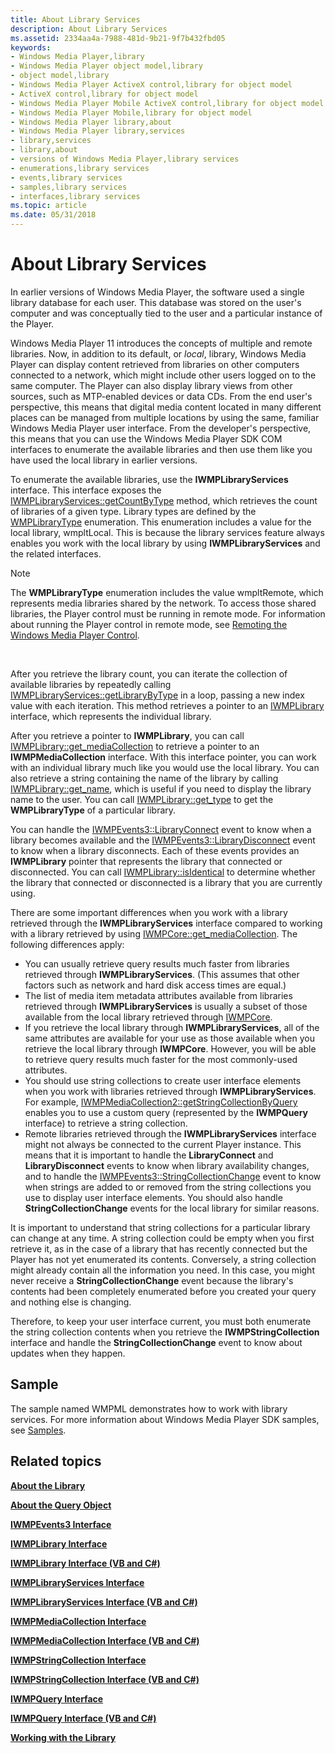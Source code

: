 ```yaml
---
title: About Library Services
description: About Library Services
ms.assetid: 2334aa4a-7988-481d-9b21-9f7b432fbd05
keywords:
- Windows Media Player,library
- Windows Media Player object model,library
- object model,library
- Windows Media Player ActiveX control,library for object model
- ActiveX control,library for object model
- Windows Media Player Mobile ActiveX control,library for object model
- Windows Media Player Mobile,library for object model
- Windows Media Player library,about
- Windows Media Player library,services
- library,services
- library,about
- versions of Windows Media Player,library services
- enumerations,library services
- events,library services
- samples,library services
- interfaces,library services
ms.topic: article
ms.date: 05/31/2018
---
```


# About Library Services

In earlier versions of Windows Media Player, the software used a single library database for each user. This database was stored on the user's computer and was conceptually tied to the user and a particular instance of the Player.

Windows Media Player 11 introduces the concepts of multiple and remote libraries. Now, in addition to its default, or *local*, library, Windows Media Player can display content retrieved from libraries on other computers connected to a network, which might include other users logged on to the same computer. The Player can also display library views from other sources, such as MTP-enabled devices or data CDs. From the end user's perspective, this means that digital media content located in many different places can be managed from multiple locations by using the same, familiar Windows Media Player user interface. From the developer's perspective, this means that you can use the Windows Media Player SDK COM interfaces to enumerate the available libraries and then use them like you have used the local library in earlier versions.

To enumerate the available libraries, use the **IWMPLibraryServices** interface. This interface exposes the [IWMPLibraryServices::getCountByType](/previous-versions/windows/desktop/api/wmp/nf-wmp-iwmplibraryservices-getcountbytype) method, which retrieves the count of libraries of a given type. Library types are defined by the [WMPLibraryType](/previous-versions/windows/desktop/api/wmp/ne-wmp-wmplibrarytype) enumeration. This enumeration includes a value for the local library, wmpltLocal. This is because the library services feature always enables you work with the local library by using **IWMPLibraryServices** and the related interfaces.

> [!Note]  
> The **WMPLibraryType** enumeration includes the value wmpltRemote, which represents media libraries shared by the network. To access those shared libraries, the Player control must be running in remote mode. For information about running the Player control in remote mode, see [Remoting the Windows Media Player Control](remoting-the-windows-media-player-control.md).

 

After you retrieve the library count, you can iterate the collection of available libraries by repeatedly calling [IWMPLibraryServices::getLibraryByType](/previous-versions/windows/desktop/api/wmp/nf-wmp-iwmplibraryservices-getlibrarybytype) in a loop, passing a new index value with each iteration. This method retrieves a pointer to an [IWMPLibrary](/previous-versions/windows/desktop/api/wmp/nn-wmp-iwmplibrary) interface, which represents the individual library.

After you retrieve a pointer to **IWMPLibrary**, you can call [IWMPLibrary::get\_mediaCollection](/previous-versions/windows/desktop/api/wmp/nf-wmp-iwmplibrary-get_mediacollection) to retrieve a pointer to an **IWMPMediaCollection** interface. With this interface pointer, you can work with an individual library much like you would use the local library. You can also retrieve a string containing the name of the library by calling [IWMPLibrary::get\_name](/previous-versions/windows/desktop/api/wmp/nf-wmp-iwmplibrary-get_name), which is useful if you need to display the library name to the user. You can call [IWMPLibrary::get\_type](/previous-versions/windows/desktop/api/wmp/nf-wmp-iwmplibrary-get_type) to get the **WMPLibraryType** of a particular library.

You can handle the [IWMPEvents3::LibraryConnect](/previous-versions/windows/desktop/api/wmp/nf-wmp-iwmpevents3-libraryconnect) event to know when a library becomes available and the [IWMPEvents3::LibraryDisconnect](/previous-versions/windows/desktop/api/wmp/nf-wmp-iwmpevents3-librarydisconnect) event to know when a library disconnects. Each of these events provides an **IWMPLibrary** pointer that represents the library that connected or disconnected. You can call [IWMPLibrary::isIdentical](/previous-versions/windows/desktop/api/wmp/nf-wmp-iwmplibrary-isidentical) to determine whether the library that connected or disconnected is a library that you are currently using.

There are some important differences when you work with a library retrieved through the **IWMPLibraryServices** interface compared to working with a library retrieved by using [IWMPCore::get\_mediaCollection](/previous-versions/windows/desktop/api/wmp/nf-wmp-iwmpcore-get_mediacollection). The following differences apply:

-   You can usually retrieve query results much faster from libraries retrieved through **IWMPLibraryServices**. (This assumes that other factors such as network and hard disk access times are equal.)
-   The list of media item metadata attributes available from libraries retrieved through **IWMPLibraryServices** is usually a subset of those available from the local library retrieved through [IWMPCore](/previous-versions/windows/desktop/api/wmp/nn-wmp-iwmpcore).
-   If you retrieve the local library through **IWMPLibraryServices**, all of the same attributes are available for your use as those available when you retrieve the local library through **IWMPCore**. However, you will be able to retrieve query results much faster for the most commonly-used attributes.
-   You should use string collections to create user interface elements when you work with libraries retrieved through **IWMPLibraryServices**. For example, [IWMPMediaCollection2::getStringCollectionByQuery](/previous-versions/windows/desktop/api/wmp/nf-wmp-iwmpmediacollection2-getstringcollectionbyquery) enables you to use a custom query (represented by the **IWMPQuery** interface) to retrieve a string collection.
-   Remote libraries retrieved through the **IWMPLibraryServices** interface might not always be connected to the current Player instance. This means that it is important to handle the **LibraryConnect** and **LibraryDisconnect** events to know when library availability changes, and to handle the [IWMPEvents3::StringCollectionChange](/previous-versions/windows/desktop/api/wmp/nf-wmp-iwmpevents3-stringcollectionchange) event to know when strings are added to or removed from the string collections you use to display user interface elements. You should also handle **StringCollectionChange** events for the local library for similar reasons.

It is important to understand that string collections for a particular library can change at any time. A string collection could be empty when you first retrieve it, as in the case of a library that has recently connected but the Player has not yet enumerated its contents. Conversely, a string collection might already contain all the information you need. In this case, you might never receive a **StringCollectionChange** event because the library's contents had been completely enumerated before you created your query and nothing else is changing.

Therefore, to keep your user interface current, you must both enumerate the string collection contents when you retrieve the **IWMPStringCollection** interface and handle the **StringCollectionChange** event to know about updates when they happen.

## Sample

The sample named WMPML demonstrates how to work with library services. For more information about Windows Media Player SDK samples, see [Samples](samples.md).

## Related topics

<dl> <dt>

[**About the Library**](about-the-library.md)
</dt> <dt>

[**About the Query Object**](about-the-query-object.md)
</dt> <dt>

[**IWMPEvents3 Interface**](/previous-versions/windows/desktop/api/wmp/nn-wmp-iwmpevents3)
</dt> <dt>

[**IWMPLibrary Interface**](/previous-versions/windows/desktop/api/wmp/nn-wmp-iwmplibrary)
</dt> <dt>

[**IWMPLibrary Interface (VB and C#)**](iwmplibrary--vb-and-c.md)
</dt> <dt>

[**IWMPLibraryServices Interface**](/previous-versions/windows/desktop/api/wmp/nn-wmp-iwmplibraryservices)
</dt> <dt>

[**IWMPLibraryServices Interface (VB and C#)**](iwmplibraryservices--vb-and-c.md)
</dt> <dt>

[**IWMPMediaCollection Interface**](/previous-versions/windows/desktop/api/wmp/nn-wmp-iwmpmediacollection)
</dt> <dt>

[**IWMPMediaCollection Interface (VB and C#)**](iwmpmediacollection--vb-and-c.md)
</dt> <dt>

[**IWMPStringCollection Interface**](/previous-versions/windows/desktop/api/wmp/nn-wmp-iwmpstringcollection)
</dt> <dt>

[**IWMPStringCollection Interface (VB and C#)**](iwmpstringcollection--vb-and-c.md)
</dt> <dt>

[**IWMPQuery Interface**](/previous-versions/windows/desktop/api/wmp/nn-wmp-iwmpquery)
</dt> <dt>

[**IWMPQuery Interface (VB and C#)**](iwmpquery--vb-and-c.md)
</dt> <dt>

[**Working with the Library**](working-with-the-library.md)
</dt> </dl>

 

 




